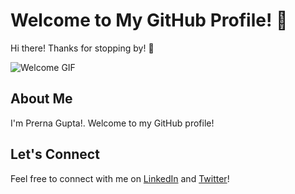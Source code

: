 # Welcome to My GitHub Profile! 🎉

Hi there! Thanks for stopping by! 👋

![Welcome GIF](https://gifdb.com/images/high/colorful-welcome-text-qrte99k2a28j5mq2.gif)

## About Me

I'm Prerna Gupta!. Welcome to my GitHub profile!

## Let's Connect

Feel free to connect with me on [LinkedIn](www.linkedin.com/in/prerna-gupta-54300327b) and [Twitter](www.twitter.com/Prernag80221659)!
